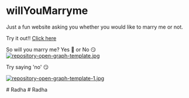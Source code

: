 # willYouMarryme
Just a fun website asking you whether you would like to marry me or not.

Try it out!! [Click here](https://sujinphilip.github.io/willYouMarryme/)

So will you marry me? Yes 🥹 or No 😏 
[![repository-open-graph-template.jpg](https://i.postimg.cc/X74JVs3G/repository-open-graph-template.jpg)](https://postimg.cc/HjvHz4rd)

Try saying 'no' 😏 

[![repository-open-graph-template-1.jpg](https://i.postimg.cc/nVvrby8f/repository-open-graph-template-1.jpg)](https://postimg.cc/Btn42wQm)

#   R a d h a  
 #   R a d h a  
 